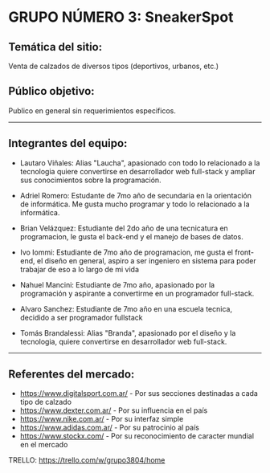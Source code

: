 # GRUPO NÚMERO 3: SneakerSpot

## Temática del sitio:
Venta de calzados de diversos tipos (deportivos, urbanos, etc.)

## Público objetivo:
Publico en general sin requerimientos especificos.

***

## Integrantes del equipo:

- Lautaro Viñales: Alias "Laucha", apasionado con todo lo relacionado a la tecnologia quiere convertirse en desarrollador web full-stack y ampliar sus conocimientos sobre la programación.
  
- Adriel Romero: Estudante de 7mo año de secundaria en la orientación de informática. Me gusta mucho programar y todo lo relacionado a la informática.
  
- Brian Velázquez: Estudiante del 2do año de una tecnicatura en programacion, le gusta el back-end y el manejo de bases de datos.
  
- Ivo Iommi: Estudiante de 7mo año de programacion, me gusta el front-end, el diseño en general, aspiro a ser ingeniero en sistema para poder trabajar de eso a lo largo de mi vida
  
- Nahuel Mancini: Estudiante de 7mo año, apasionado por la programación y aspirante a convertirme en un programador full-stack.
  
- Alvaro Sanchez: Estudiante de 7mo año en una escuela tecnica, decidido a ser programador fullstack
  
- Tomás Brandalessi: Alias "Branda", apasionado por el diseño y la tecnologia, quiere convertirse en desarrollador web full-stack.

***

## Referentes del mercado:
- https://www.digitalsport.com.ar/ - Por sus secciones destinadas a cada tipo de calzado
- https://www.dexter.com.ar/ - Por su influencia en el país
- https://www.nike.com.ar/ - Por su interfaz simple
- https://www.adidas.com.ar/ - Por su patrocinio al país
- https://www.stockx.com/ - Por su reconocimiento de caracter mundial en el mercado

TRELLO: https://trello.com/w/grupo3804/home
